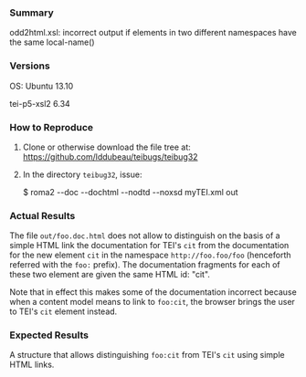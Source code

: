### Summary

odd2html.xsl: incorrect output if elements in two different namespaces have the same local-name()

### Versions

OS: Ubuntu 13.10

tei-p5-xsl2 6.34

### How to Reproduce

1. Clone or otherwise download the file tree at: https://github.com/lddubeau/teibugs/teibug32

2. In the directory ``teibug32``, issue:

    $ roma2 --doc --dochtml --nodtd --noxsd myTEI.xml out

### Actual Results

The file ``out/foo.doc.html`` does not allow to distinguish on the basis of a simple HTML link the documentation for TEI's ``cit`` from the documentation for the new element ``cit`` in the namespace ``http://foo.foo/foo`` (henceforth referred with the ``foo:`` prefix). The documentation fragments for each of these two element are given the same HTML id: "cit".

Note that in effect this makes some of the documentation incorrect because when a content model means to link to ``foo:cit``, the browser brings the user to TEI's ``cit`` element instead.

### Expected Results

A structure that allows distinguishing ``foo:cit`` from TEI's ``cit`` using simple HTML links.
